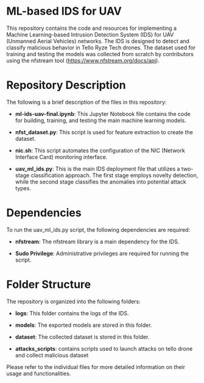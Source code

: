# ML-based IDS for UAV

This repository contains the code and resources for implementing a Machine Learning-based Intrusion Detection System (IDS) for UAV (Unmanned Aerial Vehicles) networks. The IDS is designed to detect and classify malicious behavior in Tello Ryze Tech drones. The dataset used for training and testing the models was collected from scratch by contributors using the nfstream tool (https://www.nfstream.org/docs/api).

# Repository Description
The following is a brief description of the files in this repository:

- **ml-ids-uav-final.ipynb**: This Jupyter Notebook file contains the code for building, training, and testing the main machine learning models.

- **nfst_dataset.py**: This script is used for feature extraction to create the dataset.

- **nic.sh**: This script automates the configuration of the NIC (Network Interface Card) monitoring interface.

- **uav_ml_ids.py**: This is the main IDS deployment file that utilizes a two-stage classification approach. The first stage employs novelty detection, while the second stage classifies the anomalies into potential attack types.

# Dependencies
To run the uav_ml_ids.py script, the following dependencies are required:

- **nfstream**: The nfstream library is a main dependency for the IDS.

- **Sudo Privilege**: Administrative privileges are required for running the script.

# Folder Structure
The repository is organized into the following folders:

- **logs**: This folder contains the logs of the IDS.

- **models**: The exported models are stored in this folder.

- **dataset**: The collected dataset is stored in this folder.

- **attacks_scripts**: contains scripts used to launch attacks on tello drone and collect malicious dataset

Please refer to the individual files for more detailed information on their usage and functionalities.


